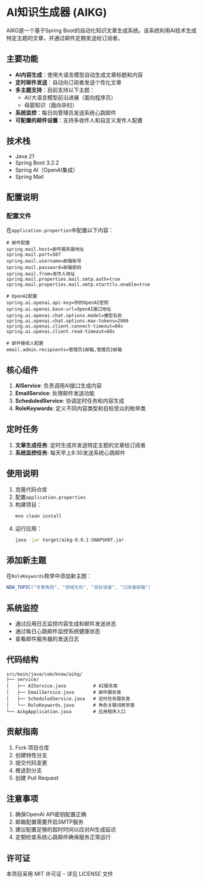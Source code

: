 # AI知识生成器 (AIKG)

AIKG是一个基于Spring Boot的自动化知识文章生成系统。该系统利用AI技术生成特定主题的文章，并通过邮件定期发送给订阅者。

## 主要功能

- **AI内容生成**：使用大语言模型自动生成文章标题和内容
- **定时邮件发送**：自动向订阅者发送个性化文章
- **多主题支持**：目前支持以下主题：
  - AI/大语言模型前沿进展（面向程序员）
  - 母婴知识（面向孕妇）
- **系统监控**：每日向管理员发送系统心跳邮件
- **可配置的邮件设置**：支持多收件人和自定义发件人配置

## 技术栈

- Java 21
- Spring Boot 3.2.2
- Spring AI（OpenAI集成）
- Spring Mail

## 配置说明

### 配置文件

在`application.properties`中配置以下内容：

```properties
# 邮件配置
spring.mail.host=邮件服务器地址
spring.mail.port=587
spring.mail.username=邮箱账号
spring.mail.password=邮箱密码
spring.mail.from=发件人地址
spring.mail.properties.mail.smtp.auth=true
spring.mail.properties.mail.smtp.starttls.enable=true

# OpenAI配置
spring.ai.openai.api-key=你的OpenAI密钥
spring.ai.openai.base-url=OpenAI接口地址
spring.ai.openai.chat.options.model=模型名称
spring.ai.openai.chat.options.max-tokens=2000
spring.ai.openai.client.connect-timeout=60s
spring.ai.openai.client.read-timeout=60s

# 邮件接收人配置
email.admin.recipients=管理员1邮箱,管理员2邮箱
```

## 核心组件

1. **AIService**: 负责调用AI接口生成内容
2. **EmailService**: 处理邮件发送功能
3. **ScheduledService**: 协调定时任务和内容生成
4. **RoleKeywords**: 定义不同内容类型和目标受众的枚举类

## 定时任务

1. **文章生成任务**: 定时生成并发送特定主题的文章给订阅者
2. **系统监控任务**: 每天早上8:30发送系统心跳邮件

## 使用说明

1. 克隆代码仓库
2. 配置`application.properties`
3. 构建项目：
   ```bash
   mvn clean install
   ```
4. 运行应用：
   ```bash
   java -jar target/aikg-0.0.1-SNAPSHOT.jar
   ```

## 添加新主题

在`RoleKeywords`枚举中添加新主题：

```java
NEW_TOPIC("专家角色", "领域方向", "目标读者", "订阅者邮箱")
```

## 系统监控

- 通过应用日志监控内容生成和邮件发送状态
- 通过每日心跳邮件监控系统健康状态
- 查看邮件服务器的发送日志

## 代码结构

```
src/main/java/com/know/aikg/
├── service/
│   ├── AIService.java          # AI服务类
│   ├── EmailService.java       # 邮件服务类
│   ├── ScheduledService.java   # 定时任务服务类
│   └── RoleKeywords.java       # 角色关键词枚举类
└── AikgApplication.java        # 应用程序入口
```

## 贡献指南

1. Fork 项目仓库
2. 创建特性分支
3. 提交代码变更
4. 推送到分支
5. 创建 Pull Request

## 注意事项

1. 确保OpenAI API密钥配置正确
2. 邮箱配置需要开启SMTP服务
3. 建议配置足够的超时时间以应对AI生成延迟
4. 定期检查系统心跳邮件确保服务正常运行

## 许可证

本项目采用 MIT 许可证 - 详见 LICENSE 文件 